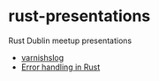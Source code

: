 # rust-presentations
Rust Dublin meetup presentations

* [varnishslog](http://jpastuszek.github.io/rust-presentations/varnishslog/assets/player/KeynoteDHTMLPlayer.html#0)
* [Error handling in Rust](http://jpastuszek.github.io/rust-presentations/Error%20handling%20in%20Rust/assets/player/KeynoteDHTMLPlayer.html#0)
